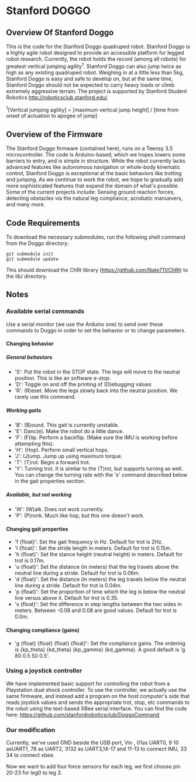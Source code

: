 # Stanford DOGGO
## Overview Of Stanford Doggo
This is the code for the Stanford Doggo quadruped robot. Stanford Doggo is a highly agile robot designed to provide an accessible platform for legged robot research. Currently, the robot holds the record (among all robots) for greatest vertical jumping agility<sup>1</sup>. Stanford Doggo can also jump twice as high as any existing quadruped robot. Weighing in at a little less than 5kg, Stanford Doggo is easy and safe to develop on, but at the same time, Stanford Doggo should not be expected to carry heavy loads or climb extremely aggressive terrain. The project is supported by Stanford Student Robotics http://roboticsclub.stanford.edu/.

<sup>1</sup>[Vertical jumping agility] = [maximum vertical jump height] / [time from onset of actuation to apogee of jump]

## Overview of the Firmware
The Stanford Doggo firmware (contained here), runs on a Teensy 3.5 microcontroller. The code is Arduino-based, which we hopes lowers some barriers to entry, and is simple in structure. While the robot currently lacks advanced features like autonomous navigation or whole-body kinematic control, Stanford Doggo is exceptional at the basic behaviors like trotting and jumping. As we continue to work the robot, we hope to gradually add more sophisticated features that expand the domain of what's possible. Some of the current projects include: Sensing ground reaction forces, detecting obstacles via the natural leg compliance, acrobatic manuevers, and many more.

## Code Requirements
To download the necessary submodules, run the following shell command from the Doggo directory:
```
git submodule init
git submodule update
```
This should download the ChRt library (https://github.com/Nate711/ChRt) to the lib/ directory.

## Notes
### Available serial commands
Use a serial monitor (we use the Arduino one) to send over these commands to Doggo in order to set the behavior or to change parameters.
#### Changing behavior
##### General behaviors
- 'S': Put the robot in the STOP state. The legs will move to the neutral position. This is like an software e-stop.  
- 'D': Toggle on and off the printing of (D)ebugging values
- 'R': (R)eset. Move the legs slowly back into the neutral position. We rarely use this command.

##### Working gaits  
- 'B': (B)ound. This gait is currently unstable.
- 'E': Danc(e). Make the robot do a little dance.
- 'F': (F)lip. Perform a backflip. (Make sure the IMU is working before attempting this).
- 'H': (Hop). Perform small vertical hops.
- 'J': (J)ump. Jump up using maximum torque.
- 'T': (T)rot. Begin a forward trot.
- 'Y': Turning trot. It is similar to the (T)rot, but supports turning as well. You can change the turning rate with the 's' command described below in the gait properties section.

##### Available, but not working
- 'W': (W)alk. Does not work currently.  
- 'P': (P)ronk. Much like hop, but this one doesn't work.  

#### Changing gait properties
- 'f {float}': Set the gait frequency in Hz.  Default for trot is 2Hz. 
- 'l {float}': Set the stride length in meters.  Default for trot is 0.15m. 
- 'h {float}': Set the stance height (neutral height) in meters.  Default for trot is 0.17m.
- 'u {float}': Set the distance (in meters) that the leg travels above the neutral line during a stride. Default for trot is 0.06m. 
- 'd {float}': Set the distance (in meters) the leg travels below the neutral line during a stride.  Default for trot is 0.04m.
- 'p {float}': Set the proportion of time which the leg is below the neutral line versus above it.  Default for trot is 0.35.  
- 's {float}': Set the difference in step lengths between the two sides in meters. Between -0.08 and 0.08 are good values. Default for trot is 0.0m.
#### Changing compliance (gains)
- 'g {float} {float} {float} {float}': Set the compliance gains. The ordering is {kp_theta} {kd_theta} {kp_gamma} {kd_gamma}. A good default is 'g 80 0.5 50 0.5'.  

### Using a joystick controller
We have implemented basic support for controlling the robot from a Playstation dual shock controller. To use the controller, we actually use the same firmware, and instead add a program on the host computer's side that reads joystick values and sends the appropriate trot, stop, etc commands to the robot using the text-based XBee serial interface. You can find the code here: https://github.com/stanfordroboticsclub/DoggoCommand

### Our modification

Currently, we've used GND beside the USB port, Vin , 01as UART0, 9 10 asUART1, 78 as UART2, 3132 as UART3,14-17 and 11-13 to connect IMU, 33 34 to connect xbee.

Now we want to add four force sensors for each leg, we first choose pin 20-23 for leg0 to leg 3.